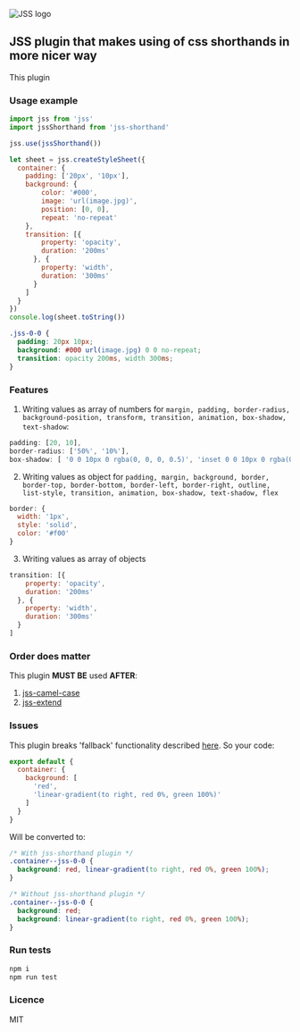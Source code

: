 ![JSS logo](https://avatars1.githubusercontent.com/u/9503099?v=3&s=60)

## JSS plugin that makes using of css shorthands in more nicer way
This plugin

### Usage example
```javascript
import jss from 'jss'
import jssShorthand from 'jss-shorthand'

jss.use(jssShorthand())

let sheet = jss.createStyleSheet({
  container: {
    padding: ['20px', '10px'],
    background: {
        color: '#000',
        image: 'url(image.jpg)',
        position: [0, 0],
        repeat: 'no-repeat'
    },
    transition: [{
        property: 'opacity',
        duration: '200ms'
      }, {
        property: 'width',
        duration: '300ms'
      }
    ]
  }
})
console.log(sheet.toString())
```
```css
.jss-0-0 {
  padding: 20px 10px;
  background: #000 url(image.jpg) 0 0 no-repeat;
  transition: opacity 200ms, width 300ms;
}
```
### Features
1. Writing values as array of numbers for `margin, padding, border-radius, background-position, transform, transition, animation, box-shadow, text-shadow`:
```javascript
padding: [20, 10],
border-radius: ['50%', '10%'],
box-shadow: [ '0 0 10px 0 rgba(0, 0, 0, 0.5)', 'inset 0 0 10px 0 rgba(0, 0, 0, 0.5)']
```
2. Writing values as object for `padding, margin, background, border, border-top, border-bottom, border-left, border-right, outline, list-style, transition, animation, box-shadow, text-shadow, flex`
```javascript
border: {
  width: '1px',
  style: 'solid',
  color: '#f00'
}
```
3. Writing values as array of objects
```javascript
transition: [{
    property: 'opacity',
    duration: '200ms'
  }, {
    property: 'width',
    duration: '300ms'
  }
]
```

### Order does matter
This plugin **MUST BE** used **AFTER**:
1. [jss-camel-case](https://github.com/jsstyles/jss-camel-case)
2. [jss-extend](https://github.com/jsstyles/jss-extend)
### Issues
This plugin breaks 'fallback' functionality described [here](https://github.com/jsstyles/jss/blob/master/docs/json-api.md). So your code:
```javascript
export default {
  container: {
    background: [
      'red',
      'linear-gradient(to right, red 0%, green 100%)'
    ]
  }
}
```
Will be converted to:
```css
/* With jss-shorthand plugin */
.container--jss-0-0 {
  background: red, linear-gradient(to right, red 0%, green 100%);
}

/* Without jss-shorthand plugin */
.container--jss-0-0 {
  background: red;
  background: linear-gradient(to right, red 0%, green 100%);
}
```

### Run tests
```bash
npm i
npm run test
```
### Licence
MIT